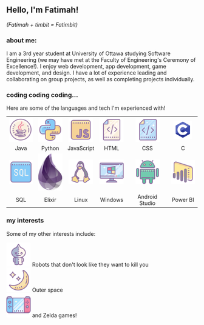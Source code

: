 ## Hello, I'm Fatimah!

_(Fatimah + timbit = Fatimbit)_

### about me:

I am a 3rd year student at University of Ottawa studying Software Engineering (we may have met at the Faculty of Engineering's Ceremony of Excellence!). I enjoy web development, app development, game development, and design. I have a lot of experience leading and collaborating on group projects, as well as completing projects individually.


### coding coding coding...

Here are some of the languages and tech I'm experienced with!
  
|    |    |    |    |    |    |
| :---------------: | :---------------: | :---------------: | :---------------: | :---------------: | :---------------: |
|![Java](java.png)|![Python](python.png)|![JavaScript](javascript.png)|![HTML](html.png)|![CSS](css.png)|![C](c.png)|
|Java|Python|JavaScript|HTML|CSS|C|
|![SQL](sql.png)|![Elixir](elixir.png)|![Linux](linux.png)|![Windows](windows.png)|![Android Studio](androidstudio.png)|![PowerBI](powerbi.png)|
|SQL|Elixir|Linux|Windows|Android Studio|Power BI|  


### my interests

Some of my other interests include:

![Robot](bt21-van.png) Robots that don't look like they want to kill you  
![Space](space.png) Outer space   
![Video Games](videogames.png) and Zelda games! 
